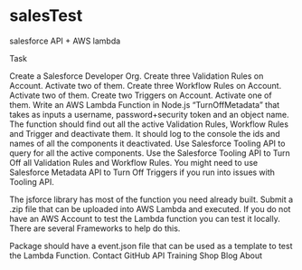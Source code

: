 # salesTest
salesforce API + AWS lambda

Task

Create a Salesforce Developer Org.
Create three Validation Rules on Account. Activate two of them.
Create three Workflow Rules on Account. Activate two of them.
Create two Triggers on Account. Activate one of them.
Write an AWS Lambda Function in Node.js “TurnOffMetadata” that takes as inputs a username, password+security token and an object name. The function should find out all the active Validation Rules, Workflow Rules and Trigger and deactivate them. It should log to the console the ids and names of all the components it deactivated.
Use Salesforce Tooling API to query for all the active components. Use the Salesforce Tooling API to Turn Off all Validation Rules and Workflow Rules. You might need to use Salesforce Metadata API to Turn Off Triggers if you run into issues with Tooling API.

The jsforce library has most of the function you need already built. Submit a .zip file that can be uploaded into AWS Lambda and executed. If you do not have an AWS Account to test the Lambda function you can test it locally. There are several Frameworks to help do this.

Package should have a event.json file that can be used as a template to test the Lambda Function.
Contact GitHub API Training Shop Blog About
